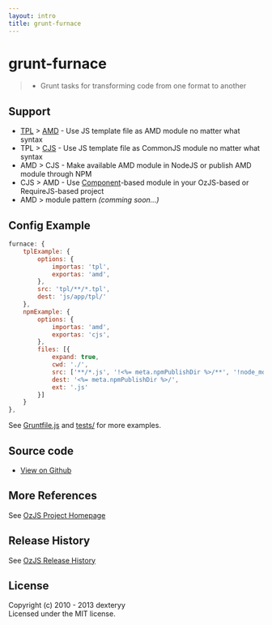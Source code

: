 ```yaml
---
layout: intro
title: grunt-furnace
---
```


# grunt-furnace

> * Grunt tasks for transforming code from one format to another

## Support 

* [TPL]() > [AMD](https://github.com/amdjs/amdjs-api/wiki/AMD) - Use JS template file as AMD module no matter what syntax 
* TPL > [CJS](http://wiki.commonjs.org/wiki/Modules/1.1) - Use JS template file as CommonJS module no matter what syntax
* AMD > CJS - Make available AMD module in NodeJS or publish AMD module through NPM
* CJS > AMD - Use [Component](https://github.com/component/component/wiki/Components)-based module in your OzJS-based or RequireJS-based project 
* AMD > module pattern _(comming soon...)_

## Config Example

``` javascript
furnace: {
    tplExample: {
        options: {
            importas: 'tpl',
            exportas: 'amd',
        },
        src: 'tpl/**/*.tpl',
        dest: 'js/app/tpl/'
    },
    npmExample: {
        options: {
            importas: 'amd',
            exportas: 'cjs',
        },
        files: [{
            expand: true,
            cwd: './',
            src: ['**/*.js', '!<%= meta.npmPublishDir %>/**', '!node_modules/**', 'Gruntfile.js'],
            dest: '<%= meta.npmPublishDir %>/',
            ext: '.js'
        }]
    }
},
```

See [Gruntfile.js](https://github.com/dexteryy/grunt-furnace/blob/master/Gruntfile.js) and [tests/](https://github.com/dexteryy/grunt-furnace/blob/master/tests) for more examples.

## Source code

* [View on Github](https://github.com/dexteryy/grunt-furnace)

## More References

See [OzJS Project Homepage](http://ozjs.org/)

## Release History

See [OzJS Release History](http://ozjs.org/#release)

## License

Copyright (c) 2010 - 2013 dexteryy  
Licensed under the MIT license.

